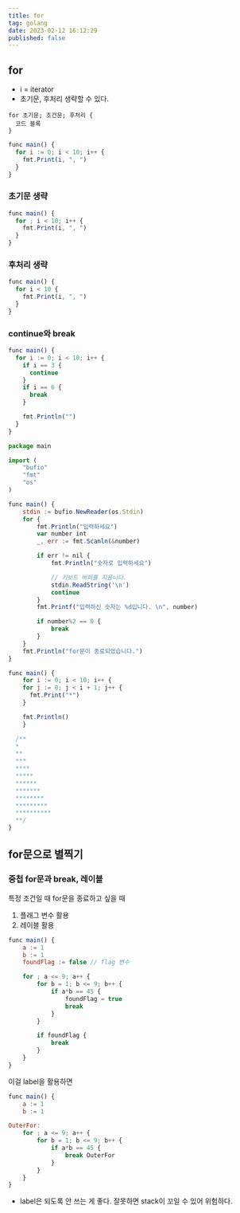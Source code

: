 ```yaml
---
title: for
tag: golang
date: 2023-02-12 16:12:29
published: false
---
```


## for
- i = iterator
- 초기문, 후처리 생략할 수 있다.

```
for 초기문; 조건문; 후처리 {
  코드 블록
}
```

```js
func main() {
  for i := 0; i < 10; i++ {
    fmt.Print(i, ", ")
  }
}
```

### 초기문 생략
```js
func main() {
  for ; i < 10; i++ {
    fmt.Print(i, ", ")
  }
}
```

### 후처리 생략

```js
func main() {
  for i < 10 {
    fmt.Print(i, ", ")
  }
}
```

### continue와 break
```js
func main() {
  for i := 0; i < 10; i++ {
    if i == 3 {
      continue
    }
    if i == 6 {
      break
    }

    fmt.Println("")
  }
}
```

```js
package main

import (
	"bufio"
	"fmt"
	"os"
)

func main() {
	stdin := bufio.NewReader(os.Stdin)
	for {
		fmt.Println("입력하세요")
		var number int
		_, err := fmt.Scanln(&number)

		if err != nil {
			fmt.Println("숫자로 입력하세요")

			// 키보드 버퍼를 지웁니다.
			stdin.ReadString('\n')
			continue
		}
		fmt.Printf("입력하신 숫자는 %d입니다. \n", number)

		if number%2 == 0 {
			break
		}
	}
	fmt.Println("for문이 종료되었습니다.")
}
```

```js
func main() {
	for i := 0; i < 10; i++ {
    for j := 0; j < i + 1; j++ {
      fmt.Print("*")
    }

    fmt.Println()
	}

  /**
  *
  **
  ***
  ****
  *****
  ******
  *******
  ********
  *********
  **********
  **/
}
```

## for문으로 별찍기
### 중첩 for문과 break, 레이블

특정 조건일 때 for문을 종료하고 싶을 때
1. 플래그 변수 활용
2. 레이블 활용

```js
func main() {
	a := 1
	b := 1
	foundFlag := false // flag 변수

	for ; a <= 9; a++ {
		for b = 1; b <= 9; b++ {
			if a*b == 45 {
				foundFlag = true
				break
			}
		}

		if foundFlag {
			break
		}
	}
}
```
이걸 label을 활용하면

```js
func main() {
	a := 1
	b := 1

OuterFor:
	for ; a <= 9; a++ {
		for b = 1; b <= 9; b++ {
			if a*b == 45 {
				break OuterFor
			}
		}
	}
}
```

- label은 되도록 안 쓰는 게 좋다. 잘못하면 stack이 꼬일 수 있어 위험하다.